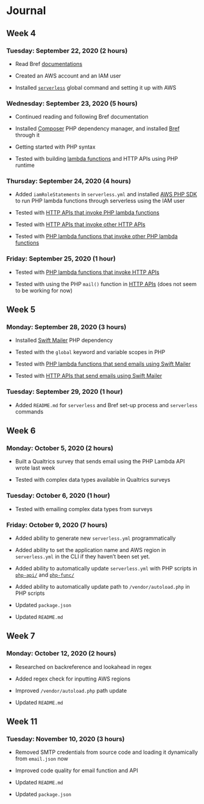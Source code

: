 # Journal

## Week 4

### Tuesday: September 22, 2020 (2 hours)

- Read Bref [documentations](https://bref.sh/docs/)

- Created an AWS account and an IAM user

- Installed [`serverless`](https://www.serverless.com/) global command and setting it up with AWS

### Wednesday: September 23, 2020 (5 hours)

- Continued reading and following Bref documentation

- Installed [Composer](https://getcomposer.org/) PHP dependency manager, and installed [Bref](https://bref.sh/) through it

- Getting started with PHP syntax

- Tested with building [lambda functions](/php-func/index.php) and HTTP APIs using PHP runtime

### Thursday: September 24, 2020 (4 hours)

- Added `iamRoleStatements` in `serverless.yml` and installed [AWS PHP SDK](https://aws.amazon.com/sdk-for-php/) to run PHP lambda functions through serverless using the IAM user

- Tested with [HTTP APIs that invoke PHP lambda functions](php-api/func-invoking-api.php)

- Tested with [HTTP APIs that invoke other HTTP APIs](php-api/api-invoking-api.php)

- Tested with [PHP lambda functions that invoke other PHP lambda functions](php-func/func-invoking-func.php)

### Friday: September 25, 2020 (1 hour)

- Tested with [PHP lambda functions that invoke HTTP APIs](php-func/api-invoking-func.php)

- Tested with using the PHP `mail()` function in [HTTP APIs](php-api/mail-api.php) (does not seem to be working for now)

## Week 5

### Monday: September 28, 2020 (3 hours)

- Installed [Swift Mailer](https://swiftmailer.symfony.com/docs/introduction.html) PHP dependency

- Tested with the `global` keyword and variable scopes in PHP

- Tested with [PHP lambda functions that send emails using Swift Mailer](php-api/mail-api.php)

- Tested with [HTTP APIs that send emails using Swift Mailer](php-func/mail-func.php)

### Tuesday: September 29, 2020 (1 hour)

- Added `README.md` for `serverless` and Bref set-up process and `serverless` commands

## Week 6

### Monday: October 5, 2020 (2 hours)

- Built a Qualtrics survey that sends email using the PHP Lambda API wrote last week

- Tested with complex data types available in Qualtrics surveys

### Tuesday: October 6, 2020 (1 hour)

- Tested with emailing complex data types from surveys

### Friday: October 9, 2020 (7 hours)

- Added ability to generate new `serverless.yml` programmatically

- Added ability to set the application name and AWS region in `serverless.yml` in the CLI if they haven’t been set yet.

- Added ability to automatically update `serverless.yml` with PHP scripts in [`php-api/`](php-api) and [`php-func/`](php-func)

- Added ability to automatically update path to `/vendor/autoload.php` in PHP scripts

- Updated `package.json`

- Updated `README.md`

## Week 7

### Monday: October 12, 2020 (2 hours)

- Researched on backreference and lookahead in regex

- Added regex check for inputting AWS regions

- Improved `/vendor/autoload.php` path update

- Updated `README.md`

## Week 11

### Tuesday: November 10, 2020 (3 hours)

- Removed SMTP credentials from source code and loading it dynamically from `email.json` now

- Improved code quality for email function and API

- Updated `README.md`

- Updated `package.json`